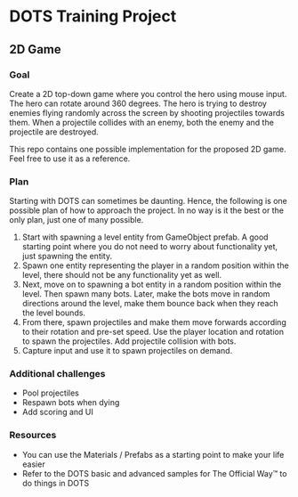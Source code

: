 # DOTS Training Project
## 2D Game

### Goal
Create a 2D top-down game where you control the hero using mouse input. The hero can rotate around 360 degrees. The hero is trying to destroy enemies flying randomly across the screen by shooting projectiles towards them. When a projectile collides with an enemy, both the enemy and the projectile are destroyed.

This repo contains one possible implementation for the proposed 2D game. Feel free to use it as a reference.


### Plan
Starting with DOTS can sometimes be daunting. Hence, the following is one possible plan of how to approach the project. In no way is it the best or the only plan, just one of many possible.

1. Start with spawning a level entity from GameObject prefab. A good starting point where you do not need to worry about functionality yet, just spawning the entity.
2. Spawn one entity representing the player in a random position within the level, there should not be any functionality yet as well.
3. Next, move on to spawning a bot entity in a random position within the level. Then spawn many bots. Later, make the bots move in random directions around the level, make them bounce back when they reach the level bounds.
4. From there, spawn projectiles and make them move forwards according to their rotation and pre-set speed. Use the player location and rotation to spawn the projectiles. Add projectile collision with bots.
5. Capture input and use it to spawn projectiles on demand.

### Additional challenges
- Pool projectiles
- Respawn bots when dying
- Add scoring and UI

### Resources
- You can use the Materials / Prefabs as a starting point to make your life easier
- Refer to the DOTS basic and advanced samples for The Official Way™ to do things in DOTS
